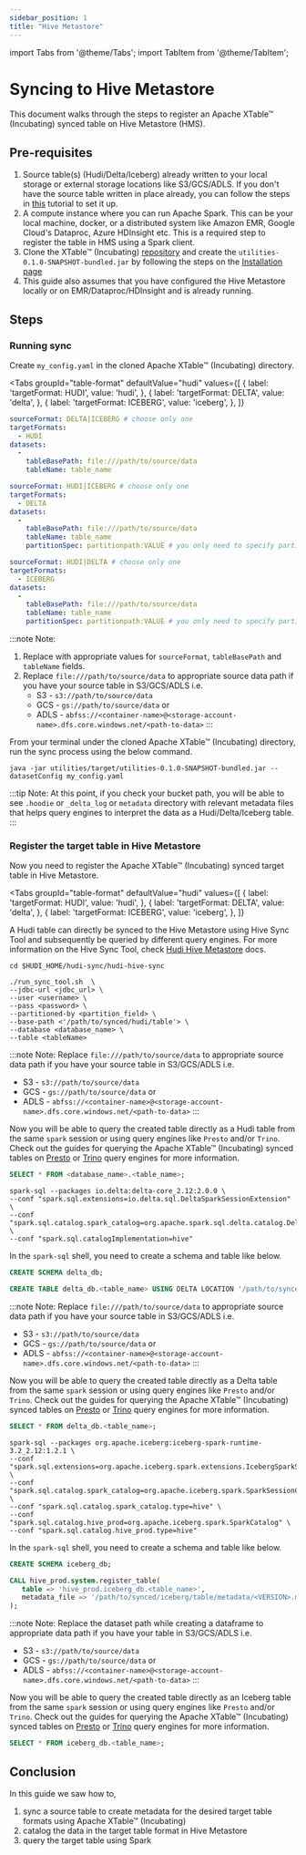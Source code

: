 ```yaml
---
sidebar_position: 1
title: "Hive Metastore"
---
```


import Tabs from '@theme/Tabs';
import TabItem from '@theme/TabItem';

# Syncing to Hive Metastore
This document walks through the steps to register an Apache XTable™ (Incubating) synced table on Hive Metastore (HMS).

## Pre-requisites
1. Source table(s) (Hudi/Delta/Iceberg) already written to your local storage or external storage locations like S3/GCS/ADLS.
   If you don't have the source table written in place already,
   you can follow the steps in [this](/docs/how-to#create-dataset) tutorial to set it up.
2. A compute instance where you can run Apache Spark. This can be your local machine, docker,
   or a distributed system like Amazon EMR, Google Cloud's Dataproc, Azure HDInsight etc.
   This is a required step to register the table in HMS using a Spark client.
3. Clone the XTable™ (Incubating) [repository](https://github.com/apache/incubator-xtable) and create the
   `utilities-0.1.0-SNAPSHOT-bundled.jar` by following the steps on the [Installation page](/docs/setup)
4. This guide also assumes that you have configured the Hive Metastore locally or on EMR/Dataproc/HDInsight
   and is already running.

## Steps
### Running sync
Create `my_config.yaml` in the cloned Apache XTable™ (Incubating) directory.

<Tabs
groupId="table-format"
defaultValue="hudi"
values={[
{ label: 'targetFormat: HUDI', value: 'hudi', },
{ label: 'targetFormat: DELTA', value: 'delta', },
{ label: 'targetFormat: ICEBERG', value: 'iceberg', },
]}
>
<TabItem value="hudi">

```yaml md title="yaml"
sourceFormat: DELTA|ICEBERG # choose only one
targetFormats:
  - HUDI
datasets:
  -
    tableBasePath: file:///path/to/source/data
    tableName: table_name
```

</TabItem>
<TabItem value="delta">

```yaml md title="yaml"
sourceFormat: HUDI|ICEBERG # choose only one
targetFormats:
  - DELTA
datasets:
  -
    tableBasePath: file:///path/to/source/data
    tableName: table_name
    partitionSpec: partitionpath:VALUE # you only need to specify partitionSpec for HUDI sourceFormat
```

</TabItem>
<TabItem value="iceberg">

```yaml md title="yaml"
sourceFormat: HUDI|DELTA # choose only one
targetFormats:
  - ICEBERG
datasets:
  -
    tableBasePath: file:///path/to/source/data
    tableName: table_name
    partitionSpec: partitionpath:VALUE # you only need to specify partitionSpec for HUDI sourceFormat
```

</TabItem>
</Tabs>

:::note Note:
1. Replace with appropriate values for `sourceFormat`, `tableBasePath` and `tableName` fields.
2. Replace `file:///path/to/source/data` to appropriate source data path
   if you have your source table in S3/GCS/ADLS i.e.
   * S3 - `s3://path/to/source/data`
   * GCS - `gs://path/to/source/data` or
   * ADLS - `abfss://<container-name>@<storage-account-name>.dfs.core.windows.net/<path-to-data>`
     :::

From your terminal under the cloned Apache XTable™ (Incubating) directory, run the sync process using the below command.
```shell md title="shell"
java -jar utilities/target/utilities-0.1.0-SNAPSHOT-bundled.jar --datasetConfig my_config.yaml
```

:::tip Note:
At this point, if you check your bucket path, you will be able to see `.hoodie` or `_delta_log` or `metadata`
directory with relevant metadata files that helps query engines to interpret the data as a Hudi/Delta/Iceberg table.
:::

### Register the target table in Hive Metastore
Now you need to register the Apache XTable™ (Incubating) synced target table in Hive Metastore.

<Tabs
groupId="table-format"
defaultValue="hudi"
values={[
{ label: 'targetFormat: HUDI', value: 'hudi', },
{ label: 'targetFormat: DELTA', value: 'delta', },
{ label: 'targetFormat: ICEBERG', value: 'iceberg', },
]}
>
<TabItem value="hudi">

A Hudi table can directly be synced to the Hive Metastore using Hive Sync Tool
and subsequently be queried by different query engines. For more information on the Hive Sync Tool, check
[Hudi Hive Metastore](https://hudi.apache.org/docs/syncing_metastore) docs.

```shell md title="shell"
cd $HUDI_HOME/hudi-sync/hudi-hive-sync

./run_sync_tool.sh  \
--jdbc-url <jdbc_url> \
--user <username> \
--pass <password> \
--partitioned-by <partition_field> \
--base-path <'/path/to/synced/hudi/table'> \
--database <database_name> \
--table <tableName>
```

:::note Note:
Replace `file:///path/to/source/data` to appropriate source data path
if you have your source table in S3/GCS/ADLS i.e.
* S3 - `s3://path/to/source/data`
* GCS - `gs://path/to/source/data` or
* ADLS - `abfss://<container-name>@<storage-account-name>.dfs.core.windows.net/<path-to-data>`
  :::


Now you will be able to query the created table directly as a Hudi table from the same `spark` session or
using query engines like `Presto` and/or `Trino`. Check out the guides for querying the Apache XTable™ (Incubating) synced tables on
[Presto](/docs/presto) or [Trino](/docs/trino) query engines for more information.

```sql md title="sql"
SELECT * FROM <database_name>.<table_name>;
```

</TabItem>
<TabItem value="delta">

```shell md title="shell"
spark-sql --packages io.delta:delta-core_2.12:2.0.0 \
--conf "spark.sql.extensions=io.delta.sql.DeltaSparkSessionExtension" \
--conf "spark.sql.catalog.spark_catalog=org.apache.spark.sql.delta.catalog.DeltaCatalog" \
--conf "spark.sql.catalogImplementation=hive"
```

In the `spark-sql` shell, you need to create a schema and table like below.

```sql md title="sql"
CREATE SCHEMA delta_db;

CREATE TABLE delta_db.<table_name> USING DELTA LOCATION '/path/to/synced/delta/table';
```

:::note Note:
Replace `file:///path/to/source/data` to appropriate source data path
if you have your source table in S3/GCS/ADLS i.e.
* S3 - `s3://path/to/source/data`
* GCS - `gs://path/to/source/data` or
* ADLS - `abfss://<container-name>@<storage-account-name>.dfs.core.windows.net/<path-to-data>`
  :::

Now you will be able to query the created table directly as a Delta table from the same `spark` session or
using query engines like `Presto` and/or `Trino`. Check out the guides for querying the Apache XTable™ (Incubating) synced tables on
[Presto](/docs/presto) or [Trino](/docs/trino) query engines for more information.

```sql md title="sql"
SELECT * FROM delta_db.<table_name>;
```

</TabItem>
<TabItem value="iceberg">

```shell md title="shell"
spark-sql --packages org.apache.iceberg:iceberg-spark-runtime-3.2_2.12:1.2.1 \
--conf "spark.sql.extensions=org.apache.iceberg.spark.extensions.IcebergSparkSessionExtensions" \
--conf "spark.sql.catalog.spark_catalog=org.apache.iceberg.spark.SparkSessionCatalog" \
--conf "spark.sql.catalog.spark_catalog.type=hive" \
--conf "spark.sql.catalog.hive_prod=org.apache.iceberg.spark.SparkCatalog" \
--conf "spark.sql.catalog.hive_prod.type=hive"
```

In the `spark-sql` shell, you need to create a schema and table like below.

```sql md title="sql"
CREATE SCHEMA iceberg_db;

CALL hive_prod.system.register_table(
   table => 'hive_prod.iceberg_db.<table_name>',
   metadata_file => '/path/to/synced/iceberg/table/metadata/<VERSION>.metadata.json'
);

```

:::note Note:
Replace the dataset path while creating a dataframe to appropriate data path if you have your table
in S3/GCS/ADLS i.e.
* S3 - `s3://path/to/source/data`
* GCS - `gs://path/to/source/data` or
* ADLS - `abfss://<container-name>@<storage-account-name>.dfs.core.windows.net/<path-to-data>`
  :::

Now you will be able to query the created table directly as an Iceberg table from the same `spark` session or
using query engines like `Presto` and/or `Trino`. Check out the guides for querying the Apache XTable™ (Incubating) synced tables on
[Presto](/docs/presto) or [Trino](/docs/trino) query engines for more information.

```sql md title="sql"
SELECT * FROM iceberg_db.<table_name>;
```

</TabItem>
</Tabs>

## Conclusion
In this guide we saw how to,
1. sync a source table to create metadata for the desired target table formats using Apache XTable™ (Incubating)
2. catalog the data in the target table format in Hive Metastore
3. query the target table using Spark

